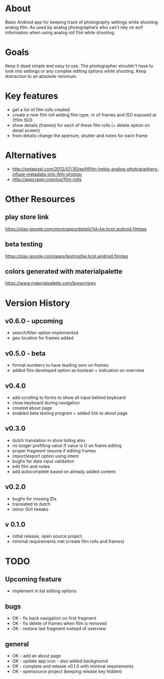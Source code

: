
# About

Basic Android app for keeping track of photography settings while shooting analog film. As used by
analog photographers who can't rely on exif information when using analog roll film while shooting.

# Goals

Keep it dead simple and easy to use. The photographer shouldn't have to look into settings or any
complex editing options while shooting. Keep distraction to an absolute minimum.

# Key features

* get a list of film rolls created
* create a new film roll adding film type, nr of frames and ISO exposed at (!film ISO)
* show details (frames) for each of these film rolls (+ delete option on detail screen)
* from details change the aperture, shutter and notes for each frame

# Alternatives

* http://petapixel.com/2012/07/30/exif4film-helps-analog-photographers-infuse-metadata-into-film-photos/
* http://appcrawlr.com/ios/film-rolls

# Other Resources

## play store link

https://play.google.com/store/apps/details?id=be.hcpl.android.filmtag

## beta testing

https://play.google.com/apps/testing/be.hcpl.android.filmtag

## colors generated with materialpalette

https://www.materialpalette.com/brown/grey

# Version History

## v0.6.0 - upcoming

* search/filter option implemented
* geo location for frames added

## v0.5.0 - beta

* format numbers to have leading zero on frames
* added film developed option as boolean + indication on overview

## v0.4.0

* add scrolling to forms to show all input behind keyboard
* close keyboard during navigation
* created about page
* enabled beta testing program + added link to about page

## v0.3.0

* dutch translation in store listing also
* no longer prefilling value if value is O on frame editing
* proper fragment resume if editing frames
* import/export option using intent
* bugfix for data input validation
* edit film and notes
* add autocomplete based on already added content

## v0.2.0

* bugfix for missing IDs
* translated to dutch
* minor GUI tweaks

## v 0.1.0

* initial release, open source project
* minimal requirements met (create film rolls and frames)

# TODO

## Upcoming feature

* implement in list editing options

## bugs

* OK - fix back navigation on first fragment
* OK - fix delete of frames when film is removed
* OK - restore last fragment instead of overview

## general

* OK - add an about page
* OK - update app icon - also added background
* OK - complete and release v0.1.0 with minimal requirements
* OK - opensource project (keeping release key hidden)